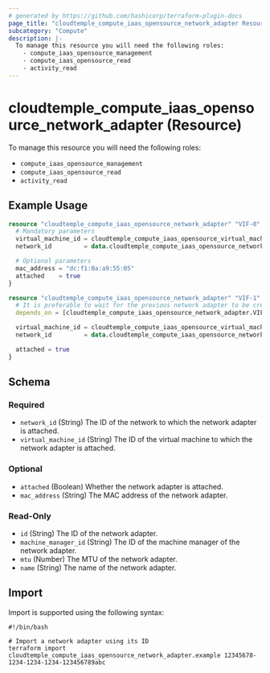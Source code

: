 ```yaml
---
# generated by https://github.com/hashicorp/terraform-plugin-docs
page_title: "cloudtemple_compute_iaas_opensource_network_adapter Resource - terraform-provider-cloudtemple"
subcategory: "Compute"
description: |-
  To manage this resource you will need the following roles:
    - compute_iaas_opensource_management
    - compute_iaas_opensource_read
    - activity_read
---
```


# cloudtemple_compute_iaas_opensource_network_adapter (Resource)

To manage this resource you will need the following roles:
  - `compute_iaas_opensource_management`
  - `compute_iaas_opensource_read`
  - `activity_read`

## Example Usage

```terraform
resource "cloudtemple_compute_iaas_opensource_network_adapter" "VIF-0" {
  # Mandatory parameters
  virtual_machine_id = cloudtemple_compute_iaas_opensource_virtual_machine.OPENIAAS-TERRAFORM-01.id
  network_id         = data.cloudtemple_compute_iaas_opensource_network.VLAN-01.id

  # Optional parameters
  mac_address = "dc:f1:0a:a9:55:05"
  attached    = true
}

resource "cloudtemple_compute_iaas_opensource_network_adapter" "VIF-1" {
  # It is preferable to wait for the previous network adapter to be created before creating the next one to avoid duplicated IDs.
  depends_on = [cloudtemple_compute_iaas_opensource_network_adapter.VIF-0]

  virtual_machine_id = cloudtemple_compute_iaas_opensource_virtual_machine.OPENIAAS-TERRAFORM-01.id
  network_id         = data.cloudtemple_compute_iaas_opensource_network.VLAN-01.id

  attached = true
}
```

<!-- schema generated by tfplugindocs -->
## Schema

### Required

- `network_id` (String) The ID of the network to which the network adapter is attached.
- `virtual_machine_id` (String) The ID of the virtual machine to which the network adapter is attached.

### Optional

- `attached` (Boolean) Whether the network adapter is attached.
- `mac_address` (String) The MAC address of the network adapter.

### Read-Only

- `id` (String) The ID of the network adapter.
- `machine_manager_id` (String) The ID of the machine manager of the network adapter.
- `mtu` (Number) The MTU of the network adapter.
- `name` (String) The name of the network adapter.

## Import

Import is supported using the following syntax:

```shell
#!/bin/bash

# Import a network adapter using its ID
terraform import cloudtemple_compute_iaas_opensource_network_adapter.example 12345678-1234-1234-1234-123456789abc
```
